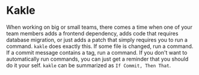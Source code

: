 # Kakle

When working on big or small teams, there comes a time when one of your team members adds a frontend dependency, adds code that requires database migration, or just adds a patch that simply requires you to run a command. `kakle` does exactly this. If some file is changed, run a command. If a commit message contains a tag, run a command. If you don't want to automatically run commands, you can just get a reminder that you should do it your self. `kakle` can be summarized as `If Commit, Then That`.
